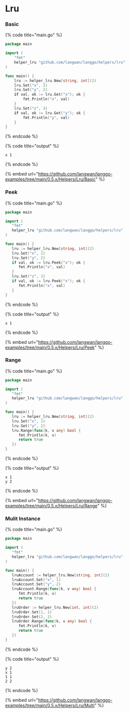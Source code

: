 # Lru

### Basic

{% code title="main.go" %}
```go
package main

import (
	"fmt"
	helper_lru "github.com/langwan/langgo/helpers/lru"
)

func main() {
	lru := helper_lru.New[string, int](2)
	lru.Set("x", 1)
	lru.Set("y", 2)
	if val, ok := lru.Get("x"); ok {
		fmt.Println("x", val)
	}
	lru.Set("z", 3)
	if val, ok := lru.Get("y"); ok {
		fmt.Println("y", val)
	}
}
```
{% endcode %}

{% code title="output" %}
```shell
x 1
```
{% endcode %}

{% embed url="https://github.com/langwan/langgo-examples/tree/main/0.5.x/Helpers/Lru/Basic" %}

### Peek

{% code title="main.go" %}
```go
package main

import (
   "fmt"
   helper_lru "github.com/langwan/langgo/helpers/lru"
)

func main() {
   lru := helper_lru.New[string, int](2)
   lru.Set("x", 1)
   lru.Set("y", 2)
   if val, ok := lru.Peek("x"); ok {
      fmt.Println("x", val)
   }
   lru.Set("z", 3)
   if val, ok := lru.Peek("x"); ok {
      fmt.Println("x", val)
   }
}
```
{% endcode %}

{% code title="output" %}
```shell
x 1
```
{% endcode %}

{% embed url="https://github.com/langwan/langgo-examples/tree/main/0.5.x/Helpers/Lru/Peek" %}

### Range

{% code title="main.go" %}
```go
package main

import (
   "fmt"
   helper_lru "github.com/langwan/langgo/helpers/lru"
)

func main() {
   lru := helper_lru.New[string, int](2)
   lru.Set("x", 1)
   lru.Set("y", 2)
   lru.Range(func(k, v any) bool {
      fmt.Println(k, v)
      return true
   })
}
```
{% endcode %}

{% code title="output" %}
```shell
x 1
y 2
```
{% endcode %}

{% embed url="https://github.com/langwan/langgo-examples/tree/main/0.5.x/Helpers/Lru/Range" %}

### Mulit Instance

{% code title="main.go" %}
```go
package main

import (
   "fmt"
   helper_lru "github.com/langwan/langgo/helpers/lru"
)

func main() {
   lruAccount := helper_lru.New[string, int](2)
   lruAccount.Set("x", 1)
   lruAccount.Set("y", 2)
   lruAccount.Range(func(k, v any) bool {
      fmt.Println(k, v)
      return true
   })
   lruOrder := helper_lru.New[int, int](2)
   lruOrder.Set(1, 1)
   lruOrder.Set(2, 2)
   lruOrder.Range(func(k, v any) bool {
      fmt.Println(k, v)
      return true
   })
}
```
{% endcode %}

{% code title="output" %}
```shell
y 2
x 1
1 1
2 2
```
{% endcode %}

{% embed url="https://github.com/langwan/langgo-examples/tree/main/0.5.x/Helpers/Lru/Multi" %}

